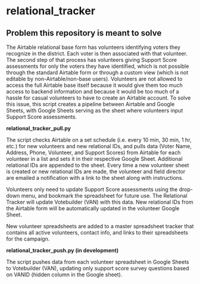 # relational_tracker

## **Problem this repository is meant to solve** 

The Airtable relational base form has volunteers identifying voters they recognize in the district. Each voter is then associated with that volunteer. The second step of that process has volunteers giving Support Score assessments for only the voters they have identified, which is not possible through the standard Airtable form or through a custom view (which is not editable by non-Airtable/non-base users). Volunteers are not allowed to access the full Airtable base itself because it would give them too much access to backend information and because it would be too much of a hassle for casual volunteers to have to create an Airtable account. To solve this issue, this script creates a pipeline between Airtable and Google Sheets, with Google Sheets serving as the sheet where volunteers input Support Score assessments. 

**relational_tracker_pull.py**

The script checks Airtable on a set schedule (i.e. every 10 min, 30 min, 1 hr, etc.) for new volunteers and new relational IDs, and pulls data (Voter Name, Address, Phone, Volunteer, and Support Scores) from Airtable for each volunteer in a list and sets it in their respective Google Sheet. Additional relational IDs are appended to the sheet. Every time a new volunteer sheet is created or new relational IDs are made, the volunteer and field director are emailed a notification with a link to the sheet along with instructions.

Volunteers only need to update Support Score assessments using the drop-down menu, and bookmark the spreadsheet for future use. The Relational Tracker will update Votebuilder (VAN) with this data. New relational IDs from the Airtable form will be automatically updated in the volunteer Google Sheet.

New volunteer spreadsheets are added to a master spreadsheet tracker that contains all active volunteers, contact info, and links to their spreadsheets for the campaign.

**relational_tracker_push.py (in development)**

The script pushes data from each volunteer spreadsheet in Google Sheets to Votebuilder (VAN), updating only support score survey questions based on VANID (hidden column in the Google sheet).
